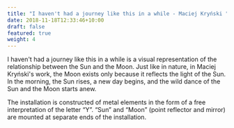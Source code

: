 ```yaml
---
title: "I haven't had a journey like this in a while - Maciej Kryński "
date: 2018-11-18T12:33:46+10:00
draft: false
featured: true
weight: 4
---
```

I haven't had a journey like this in a while is a visual representation of the relationship between the Sun and the Moon. Just like in nature, in Maciej Kryński's work, the Moon exists only because it reflects the light of the Sun. In the morning, the Sun rises, a new day begins, and the wild dance of the Sun and the Moon starts anew.

The installation is constructed of metal elements in the form of a free interpretation of the letter “Y”. “Sun” and “Moon” (point reflector and mirror) are mounted at separate ends of the installation. 
